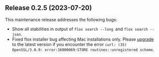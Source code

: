 ## Release 0.2.5 (2023-07-20)

This maintenance release addresses the following bugs:
- Show all stabilities in output of `flox search --long `and `flox search --json`.
- Fixed flox installer bug affecting Mac installations only. Please [upgrade](https://floxdev.com/docs/install-flox/) to the
  latest version if you encounter the error `curl: (35) OpenSSL/3.0.9: error:16000069:STORE routines::unregistered scheme`.
